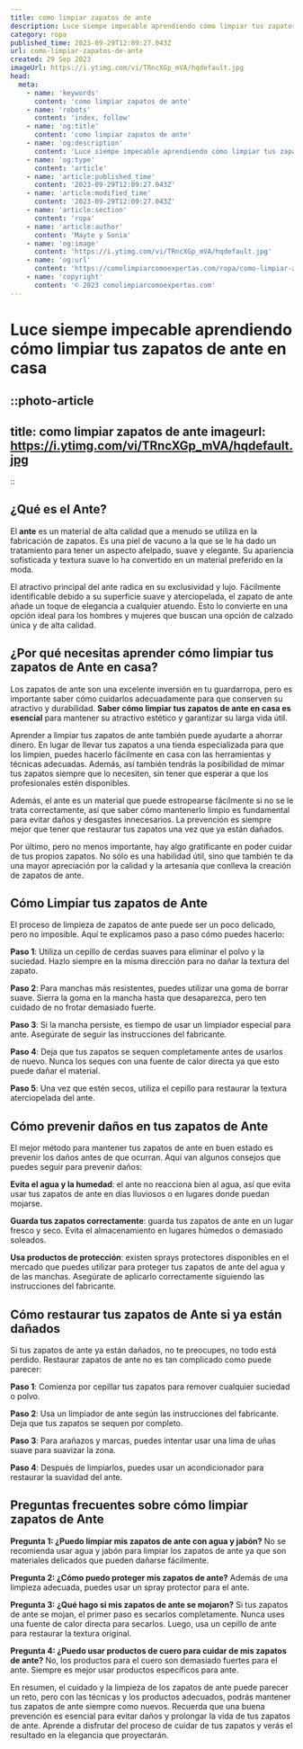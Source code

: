```yaml
---
title: como limpiar zapatos de ante
description: Luce siempe impecable aprendiendo cómo limpiar tus zapatos de ante en casa
category: ropa
published_time: 2023-09-29T12:09:27.043Z
url: como-limpiar-zapatos-de-ante
created: 29 Sep 2023
imageUrl: https://i.ytimg.com/vi/TRncXGp_mVA/hqdefault.jpg
head:
  meta:
    - name: 'keywords'
      content: 'como limpiar zapatos de ante'
    - name: 'robots'
      content: 'index, follow'
    - name: 'og:title'
      content: 'como limpiar zapatos de ante'
    - name: 'og:description'
      content: 'Luce siempe impecable aprendiendo cómo limpiar tus zapatos de ante en casa'
    - name: 'og:type'
      content: 'article'
    - name: 'article:published_time'
      content: '2023-09-29T12:09:27.043Z'
    - name: 'article:modified_time'
      content: '2023-09-29T12:09:27.043Z'
    - name: 'article:section'
      content: 'ropa'
    - name: 'article:author'
      content: 'Mayte y Sonia'
    - name: 'og:image'
      content: 'https://i.ytimg.com/vi/TRncXGp_mVA/hqdefault.jpg'
    - name: 'og:url'
      content: 'https://comolimpiarcomoexpertas.com/ropa/como-limpiar-zapatos-de-ante'
    - name: 'copyright'
      content: '© 2023 comolimpiarcomoexpertas.com'
---
```

# **Luce siempe impecable aprendiendo cómo limpiar tus zapatos de ante en casa**

::photo-article
---
title: como limpiar zapatos de ante
imageurl: https://i.ytimg.com/vi/TRncXGp_mVA/hqdefault.jpg
---
::
## **¿Qué es el Ante?**
El **ante** es un material de alta calidad que a menudo se utiliza en la fabricación de zapatos. Es una piel de vacuno a la que se le ha dado un tratamiento para tener un aspecto afelpado, suave y elegante. Su apariencia sofisticada y textura suave lo ha convertido en un material preferido en la moda.

El atractivo principal del ante radica en su exclusividad y lujo. Fácilmente identificable debido a su superficie suave y aterciopelada, el zapato de ante añade un toque de elegancia a cualquier atuendo. Esto lo convierte en una opción ideal para los hombres y mujeres que buscan una opción de calzado única y de alta calidad.

## **¿Por qué necesitas aprender cómo limpiar tus zapatos de Ante en casa?**
Los zapatos de ante son una excelente inversión en tu guardarropa, pero es importante saber cómo cuidarlos adecuadamente para que conserven su atractivo y durabilidad. **Saber cómo limpiar tus zapatos de ante en casa es esencial** para mantener su atractivo estético y garantizar su larga vida útil.

Aprender a limpiar tus zapatos de ante también puede ayudarte a ahorrar dinero. En lugar de llevar tus zapatos a una tienda especializada para que los limpien, puedes hacerlo fácilmente en casa con las herramientas y técnicas adecuadas. Además, así también tendrás la posibilidad de mimar tus zapatos siempre que lo necesiten, sin tener que esperar a que los profesionales estén disponibles.

Además, el ante es un material que puede estropearse fácilmente si no se le trata correctamente, así que saber cómo mantenerlo limpio es fundamental para evitar daños y desgastes innecesarios. La prevención es siempre mejor que tener que restaurar tus zapatos una vez que ya están dañados.

Por último, pero no menos importante, hay algo gratificante en poder cuidar de tus propios zapatos. No sólo es una habilidad útil, sino que también te da una mayor apreciación por la calidad y la artesanía que conlleva la creación de zapatos de ante.

## **Cómo Limpiar tus zapatos de Ante**
El proceso de limpieza de zapatos de ante puede ser un poco delicado, pero no imposible. Aquí te explicamos paso a paso cómo puedes hacerlo:

**Paso 1**: Utiliza un cepillo de cerdas suaves para eliminar el polvo y la suciedad. Hazlo siempre en la misma dirección para no dañar la textura del zapato. 

**Paso 2**: Para manchas más resistentes, puedes utilizar una goma de borrar suave. Sierra la goma en la mancha hasta que desaparezca, pero ten cuidado de no frotar demasiado fuerte.

**Paso 3**: Si la mancha persiste, es tiempo de usar un limpiador especial para ante. Asegúrate de seguir las instrucciones del fabricante.

**Paso 4**: Deja que tus zapatos se sequen completamente antes de usarlos de nuevo. Nunca los seques con una fuente de calor directa ya que esto puede dañar el material.

**Paso 5**: Una vez que estén secos, utiliza el cepillo para restaurar la textura aterciopelada del ante.

## **Cómo prevenir daños en tus zapatos de Ante**
El mejor método para mantener tus zapatos de ante en buen estado es prevenir los daños antes de que ocurran. Aquí van algunos consejos que puedes seguir para prevenir daños:

**Evita el agua y la humedad**: el ante no reacciona bien al agua, así que evita usar tus zapatos de ante en días lluviosos o en lugares donde puedan mojarse.

**Guarda tus zapatos correctamente**: guarda tus zapatos de ante en un lugar fresco y seco. Evita el almacenamiento en lugares húmedos o demasiado soleados. 

**Usa productos de protección**: existen sprays protectores disponibles en el mercado que puedes utilizar para proteger tus zapatos de ante del agua y de las manchas. Asegúrate de aplicarlo correctamente siguiendo las instrucciones del fabricante.

## **Cómo restaurar tus zapatos de Ante si ya están dañados**
Si tus zapatos de ante ya están dañados, no te preocupes, no todo está perdido. Restaurar zapatos de ante no es tan complicado como puede parecer:

**Paso 1**: Comienza por cepillar tus zapatos para remover cualquier suciedad o polvo.

**Paso 2**: Usa un limpiador de ante según las instrucciones del fabricante. Deja que tus zapatos se sequen por completo.

**Paso 3**: Para arañazos y marcas, puedes intentar usar una lima de uñas suave para suavizar la zona.

**Paso 4**: Después de limpiarlos, puedes usar un acondicionador para restaurar la suavidad del ante.

## **Preguntas frecuentes sobre cómo limpiar zapatos de Ante**
__**Pregunta 1**: ¿Puedo limpiar mis zapatos de ante con agua y jabón?__
No se recomienda usar agua y jabón para limpiar los zapatos de ante ya que son materiales delicados que pueden dañarse fácilmente.

__**Pregunta 2**: ¿Cómo puedo proteger mis zapatos de ante?__
Además de una limpieza adecuada, puedes usar un spray protector para el ante.

__**Pregunta 3**: ¿Qué hago si mis zapatos de ante se mojaron?__
Si tus zapatos de ante se mojan, el primer paso es secarlos completamente. Nunca uses una fuente de calor directa para secarlos. Luego, usa un cepillo de ante para restaurar la textura original.

__**Pregunta 4**: ¿Puedo usar productos de cuero para cuidar de mis zapatos de ante?__
No, los productos para el cuero son demasiado fuertes para el ante. Siempre es mejor usar productos específicos para ante. 

En resumen, el cuidado y la limpieza de los zapatos de ante puede parecer un reto, pero con las técnicas y los productos adecuados, podrás mantener tus zapatos de ante siempre como nuevos. Recuerda que una buena prevención es esencial para evitar daños y prolongar la vida de tus zapatos de ante. Aprende a disfrutar del proceso de cuidar de tus zapatos y verás el resultado en la elegancia que proyectarán.

